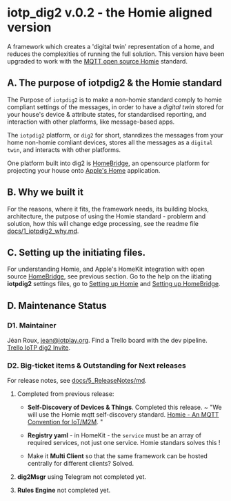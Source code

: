 # iotp_dig2 v.0.2 - the Homie aligned version

A framework which creates a 'digital twin' representation of a home, and reduces the complexities of running the full solution. This version have been upgraded to work with the [MQTT open source Homie](https://homieiot.github.io) standard.

## A. The purpose of iotpdig2 & the Homie standard

The Purpose of `iotpdig2` is to make a non-homie standard comply to homie compliant settings of the messages, in order to have a *digital twin* stored for your house's device & attribute states, for standardised reporting, and interaction with other platforms, like message-based apps.    

The `iotpdig2` platform, or `dig2` for short, stanrdizes the messages from your home non-homie comliant devices, stores all the messages as a `digital twin`, and interacts with other platforms.    

One platform built into dig2 is [HomeBridge](https://homebridge.io), an opensource platform for projecting your house onto [Apple's Home](https://www.apple.com/ca/ios/home/) application. 

## B. Why we built it

For the reasons, where it fits, the framework needs, its building blocks, architecture, the putpose of using the Homie standard - problerm and solution, how this will change edge processing, see the readme file [docs/1_iotpdig2_why.md](docs/1_iotpdig2_why.md). 

## C. Setting up the initiating files.

For understanding Homie, and Apple's HomeKit integration with open source [HomeBridge](https://homebridge.io), see previous section. Go to the help on the iitiating **iotpdig2** settings files, go to [Setting up Homie](docs/2_Setup_Homie.md) and [Setting up HomeBridge](docs/3_Setup_HomeBridge.md). 

## D. Maintenance Status

### D1. Maintainer
Jéan Roux, <jean@iotplay.org>. Find a Trello board with the dev pipeline. [Trello IoTP dig2 Invite](https://trello.com/invite/b/yC1CnUMK/f45c720766ca0d44e7c28e3c00375494/iotp-dig2).

### D2. Big-ticket items & Outstanding for Next releases

For release notes, see [docs/5_ReleaseNotes/md](docs/5_ReleaseNotes/md). 

1. Completed from previous release:

    * **Self-Discovery of Devices & Things**. Completed this release. ~ "We will use the Homie mqtt self-discovery standard. [Homie - An MQTT Convention for IoT/M2M](https://homieiot.github.io). "

    * **Registry yaml** - in HomeKit - the `service` must be an array of required services, not just one service. Homie standars solves this !

    * Make it **Multi Client** so that the same framework can be hosted centrally for different clients? Solved.

2. **dig2Msgr** using Telegram not completed yet.

3. **Rules Engine** not completed yet.




